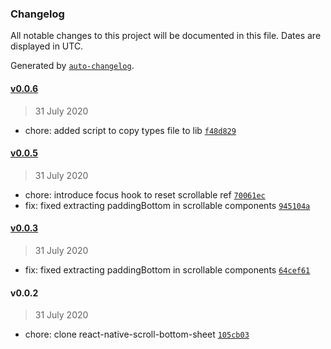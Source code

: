 ### Changelog

All notable changes to this project will be documented in this file. Dates are displayed in UTC.

Generated by [`auto-changelog`](https://github.com/CookPete/auto-changelog).

#### [v0.0.6](https://github.com/gorhom/react-native-bottom-sheet/compare/v0.0.5...v0.0.6)

> 31 July 2020

- chore: added script to copy types file to lib [`f48d829`](https://github.com/gorhom/react-native-bottom-sheet/commit/f48d8293d74bba97c4cf596b8f48819c2ae25a00)

#### [v0.0.5](https://github.com/gorhom/react-native-bottom-sheet/compare/v0.0.3...v0.0.5)

> 31 July 2020

- chore: introduce focus hook to reset scrollable ref [`70061ec`](https://github.com/gorhom/react-native-bottom-sheet/commit/70061ec8fb57f41d54b7b9733e2fbc36b8a0f6d8)
- fix: fixed extracting paddingBottom in scrollable components [`945104a`](https://github.com/gorhom/react-native-bottom-sheet/commit/945104ab532eb3cf63ea16cec348f3ef2ad6c584)

#### [v0.0.3](https://github.com/gorhom/react-native-bottom-sheet/compare/v0.0.2...v0.0.3)

> 31 July 2020

- fix: fixed extracting paddingBottom in scrollable components [`64cef61`](https://github.com/gorhom/react-native-bottom-sheet/commit/64cef618cd654486174cc6a8179a76c80ef5d497)

#### v0.0.2

> 31 July 2020

- chore: clone react-native-scroll-bottom-sheet [`105cb03`](https://github.com/gorhom/react-native-bottom-sheet/commit/105cb0334e317d5c4919e77816ee03fb20069eeb)
